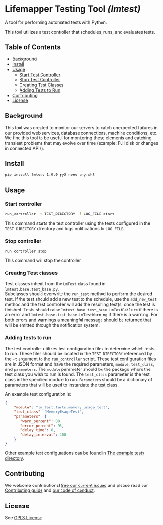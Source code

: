 # Lifemapper Testing Tool _(lmtest)_

A tool for performing automated tests with Python.

This tool utilizes a test controller that schedules, runs, and evaluates tests.

## Table of Contents

- [Background](#background)
- [Install](#install)
- [Usage](#usage)
  - [Start Test Controller](#start-controller)
  - [Stop Test Controller](#stop-controller)
  - [Creating Test Classes](#creating-test-classes)
  - [Adding Tests to Run](#adding-tests-to-run)
- [Contributing](#contributing)
- [License](#license)

## Background

This tool was created to monitor our servers to catch unexpected failures in our provided web services, database connections, machine conditions, etc.
We find this tool to be useful for monitoring these elements and catching transient problems that may evolve over time (example: Full disk or changes in connected APIs).

## Install

```sh
pip install lmtest-1.0.0-py3-none-any.whl
```

## Usage

### Start controller
```sh
run_controller -t TEST_DIRECTORY -l LOG_FILE start
```

This command starts the test controller using the tests configured in the `TEST_DIRECTORY` directory and logs notifications to `LOG_FILE`.

### Stop controller
```sh
run_controller stop
```

This command will stop the controller.


### Creating Test classes

Test classes inherit from the ```LmTest``` class found in ```lmtest.base.test_base.py```.  
Subclasses should overwrite the ```run_test``` method to perform the desired test.
If the test should add a new test to the schedule, use the ```add_new_test``` method and the test controller will add the resulting test(s)
once the test is finished.  Tests should raise ```lmtest.base.test_base.LmTestFailure``` if there is an error and
```lmtest.base.test_base.LmTestWarning``` if there is a warning.  For both errors and warnings a meaningful message should be returned that
will be emitted through the notification system.


### Adding tests to run

The test controller utilizes test configuration files to determine which tests to run.  These files should be located in the
```TEST_DIRECTORY``` referenced by the ```-t``` argument to the ```run_controller``` script.  These test configuration files are in JSON
format and have the required parameters, ```module```, ```test_class```, and ```parameters```.  The ```module``` parameter should be the
package where the test class you wish to run is found.  The ```test_class``` parameter is the test class in the specified module to run.
```Parameters``` should be a dictionary of parameters that will be used to instantiate the test class. 

An example test configuration is:
```json
{
    "module": "lm_test.tests.memory_usage_test",
    "test_class": "MemoryUsageTest",
    "parameters": {
       "warn_percent": 80,
       "error_percent": 95,
       "delay_time": 0,
       "delay_interval": 300
    }
}
```

Other example test configurations can be found in [The example tests directory](example_tests).


## Contributing

We welcome contributions!  [See our current issues](https://github.com/lifemapper/lmtest/issues) and please read 
our [Contributing guide](CONTRIBUTING.md) and [our code of conduct](CODE_OF_CONDUCT.md).


## License

See [GPL3 License](LICENSE)
